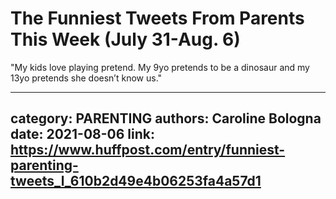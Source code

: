 # The Funniest Tweets From Parents This Week (July 31-Aug. 6)

"My kids love playing pretend. My 9yo pretends to be a dinosaur and my 13yo pretends she doesn’t know us."

---
category: PARENTING
authors: Caroline Bologna
date: 2021-08-06
link: https://www.huffpost.com/entry/funniest-parenting-tweets_l_610b2d49e4b06253fa4a57d1
---
